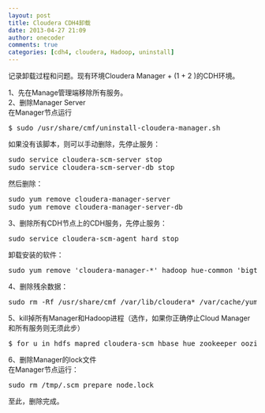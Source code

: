 ```yaml
---
layout: post
title: Cloudera CDH4卸载
date: 2013-04-27 21:09
author: onecoder
comments: true
categories: [cdh4, cloudera, Hadoop, uninstall]
---
```

<p>
	记录卸载过程和问题。现有环境Cloudera Manager + (1 + 2 )的CDH环境。</p>
<p>
	1、先在Manage管理端移除所有服务。<br />
	2、删除Manager Server<br />
	在Manager节点运行</p>
<pre class="brush:shell;first-line:1;pad-line-numbers:true;highlight:null;collapse:false;">
$ sudo /usr/share/cmf/uninstall-cloudera-manager.sh
</pre>
<p>
	如果没有该脚本，则可以手动删除，先停止服务：</p>
<pre class="brush:shell;first-line:1;pad-line-numbers:true;highlight:null;collapse:false;">
sudo service cloudera-scm-server stop
sudo service cloudera-scm-server-db stop
</pre>
<p>
	然后删除：</p>
<pre class="brush:shell;first-line:1;pad-line-numbers:true;highlight:null;collapse:false;">
sudo yum remove cloudera-manager-server
sudo yum remove cloudera-manager-server-db
</pre>
<p>
	3、删除所有CDH节点上的CDH服务，先停止服务：</p>
<pre class="brush:shell;first-line:1;pad-line-numbers:true;highlight:null;collapse:false;">
sudo service cloudera-scm-agent hard_stop
</pre>
<p>
	卸载安装的软件：</p>
<pre class="brush:shell;first-line:1;pad-line-numbers:true;highlight:null;collapse:false;">
sudo yum remove &#39;cloudera-manager-*&#39; hadoop hue-common &#39;bigtop-*&#39;
</pre>
<p>
	4、删除残余数据：</p>
<pre class="brush:shell;first-line:1;pad-line-numbers:true;highlight:null;collapse:false;">
sudo rm -Rf /usr/share/cmf /var/lib/cloudera* /var/cache/yum/cloudera*
</pre>
<p>
	5、kill掉所有Manager和Hadoop进程（选作，如果你正确停止Cloud Manager和所有服务则无须此步）</p>
<pre class="brush:shell;first-line:1;pad-line-numbers:true;highlight:null;collapse:false;">
$ for u in hdfs mapred cloudera-scm hbase hue zookeeper oozie hive impala flume; do sudo kill $(ps -u $u -o pid=); done
</pre>
<p>
	6、删除Manager的lock文件<br />
	在Manager节点运行：</p>
<pre class="brush:shell;first-line:1;pad-line-numbers:true;highlight:null;collapse:false;">
sudo rm /tmp/.scm_prepare_node.lock
</pre>
<p>
	至此，删除完成。<br />
	&nbsp;</p>
<p>
	&nbsp;</p>


